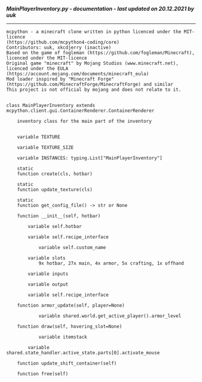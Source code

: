 ***MainPlayerInventory.py - documentation - last updated on 20.12.2021 by uuk***
___

    mcpython - a minecraft clone written in python licenced under the MIT-licence 
    (https://github.com/mcpython4-coding/core)
    Contributors: uuk, xkcdjerry (inactive)
    Based on the game of fogleman (https://github.com/fogleman/Minecraft), licenced under the MIT-licence
    Original game "minecraft" by Mojang Studios (www.minecraft.net), licenced under the EULA
    (https://account.mojang.com/documents/minecraft_eula)
    Mod loader inspired by "Minecraft Forge" (https://github.com/MinecraftForge/MinecraftForge) and similar
    This project is not official by mojang and does not relate to it.


    class MainPlayerInventory extends mcpython.client.gui.ContainerRenderer.ContainerRenderer
        
        inventory class for the main part of the inventory


        variable TEXTURE

        variable TEXTURE_SIZE

        variable INSTANCES: typing.List["MainPlayerInventory"]

        static
        function create(cls, hotbar)

        static
        function update_texture(cls)

        static
        function get_config_file() -> str or None

        function __init__(self, hotbar)

            variable self.hotbar

            variable self.recipe_interface

                variable self.custom_name

            variable slots
                9x hotbar, 27x main, 4x armor, 5x crafting, 1x offhand

            variable inputs

            variable output

            variable self.recipe_interface

        function armor_update(self, player=None)

                variable shared.world.get_active_player().armor_level

        function draw(self, hovering_slot=None)

                variable itemstack

            variable shared.state_handler.active_state.parts[0].activate_mouse

        function update_shift_container(self)

        function free(self)